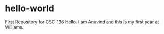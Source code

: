 # hello-world
First Repository for CSCI 136
Hello. I am Anuvind and this is my first year at Williams.
